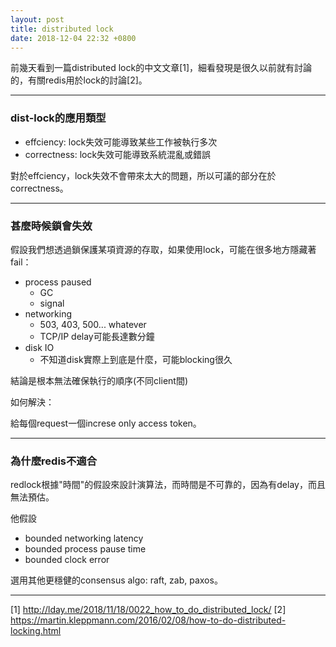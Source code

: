```yaml
---
layout: post
title: distributed lock
date: 2018-12-04 22:32 +0800
---
```


前幾天看到一篇distributed lock的中文文章[1]，細看發現是很久以前就有討論的，有關redis用於lock的討論[2]。

---

### dist-lock的應用類型

- effciency: lock失效可能導致某些工作被執行多次
- correctness: lock失效可能導致系統混亂或錯誤

對於effciency，lock失效不會帶來太大的問題，所以可議的部分在於correctness。

---

### 甚麼時候鎖會失效

假設我們想透過鎖保護某項資源的存取，如果使用lock，可能在很多地方隱藏著fail：

- process paused
  - GC
  - signal
- networking
  - 503, 403, 500... whatever
  - TCP/IP delay可能長達數分鐘
- disk IO
  - 不知道disk實際上到底是什麼，可能blocking很久

結論是根本無法確保執行的順序(不同client間)

如何解決：

給每個request一個increse only access token。

---

### 為什麼redis不適合

redlock根據"時間"的假設來設計演算法，而時間是不可靠的，因為有delay，而且無法預估。

他假設

- bounded networking latency
- bounded process pause time
- bounded clock error

選用其他更穩健的consensus algo: raft, zab, paxos。

---


[1] http://lday.me/2018/11/18/0022_how_to_do_distributed_lock/
[2] https://martin.kleppmann.com/2016/02/08/how-to-do-distributed-locking.html
